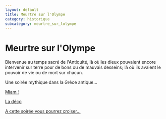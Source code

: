 ```yaml
---
layout: default
title: Meurtre sur l'Olympe
category: historique
subcategory: meurtre_sur_lolympe
---
```


# Meurtre sur l'Olympe

Bienvenue au temps sacré de l'Antiquité, là où les dieux pouvaient encore intervenir sur terre pour de bons ou de mauvais desseins; là où ils avaient le pouvoir de vie ou de mort sur chacun.

Une soirée mythique dans la Grèce antique...

[Miam !](/pages/meurtre_sur_lolympe/miam.html)

[La déco](/pages/meurtre_sur_lolympe/deco.html)

[A cette soirée vous pourrez croiser...](/pages/meurtre_sur_lolympe/deguisements.html)
